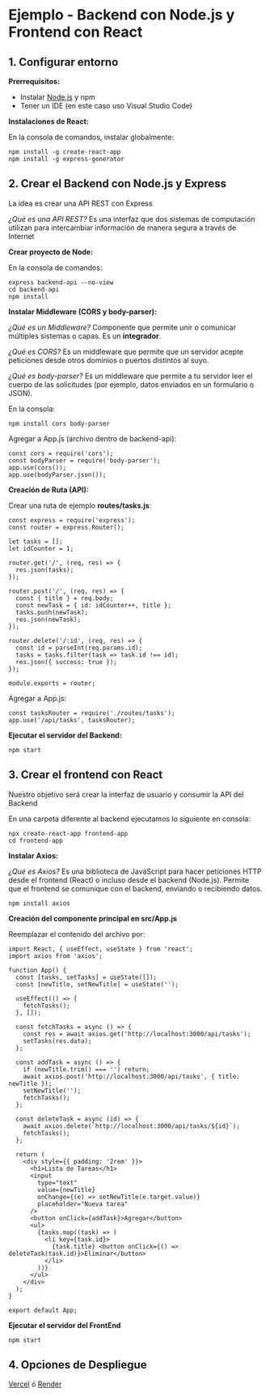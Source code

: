 # Ejemplo - Backend con Node.js y Frontend con React

## 1. Configurar entorno

**Prerrequisitos:**

- Instalar [Node.js](https://nodejs.org/es) y npm
- Tener un IDE (en este caso uso Visual Studio Code)

**Instalaciones de React:**

En la consola de comandos, instalar globalmente:
```
npm install -g create-react-app
npm install -g express-generator
```

## 2. Crear el Backend con Node.js y Express

La idea es crear una API REST con Express

*¿Qué es una API REST?* Es una interfaz que dos sistemas de computación utilizan para intercambiar información de manera segura a través de Internet

**Crear proyecto de Node:**

En la consola de comandos:

```
express backend-api --no-view
cd backend-api
npm install
```

**Instalar Middleware (CORS y body-parser):**

*¿Qué es un Middleware?* Componente que permite unir o comunicar múltiples sistemas o capas. Es un **integrador**.

*¿Qué es CORS?* Es un middleware que permite que un servidor acepte peticiones desde otros dominios o puertos distintos al suyo.

*¿Qué es body-parser?* Es un middleware que permite a tu servidor leer el cuerpo de las solicitudes (por ejemplo, datos enviados en un formulario o JSON).

En la consola:

```
npm install cors body-parser
```

Agregar a App.js (archivo dentro de backend-api):

```
const cors = require('cors');
const bodyParser = require('body-parser');
app.use(cors());
app.use(bodyParser.json());
```

**Creación de Ruta (API):**

Crear una ruta de ejemplo **routes/tasks.js**:

```
const express = require('express');
const router = express.Router();

let tasks = [];
let idCounter = 1;

router.get('/', (req, res) => {
  res.json(tasks);
});

router.post('/', (req, res) => {
  const { title } = req.body;
  const newTask = { id: idCounter++, title };
  tasks.push(newTask);
  res.json(newTask);
});

router.delete('/:id', (req, res) => {
  const id = parseInt(req.params.id);
  tasks = tasks.filter(task => task.id !== id);
  res.json({ success: true });
});

module.exports = router;
```

Agregar a App.js:

```
const tasksRouter = require('./routes/tasks');
app.use('/api/tasks', tasksRouter);
```

**Ejecutar el servidor del Backend:**

```
npm start
```

## 3. Crear el frontend con React

Nuestro objetivo será crear la interfaz de usuario y consumir la API del Backend

En una carpeta diferente al backend ejecutamos lo siguiente en consola:

```
npx create-react-app frontend-app
cd frontend-app
```

**Instalar Axios:**

*¿Qué es Axios?* Es una biblioteca de JavaScript para hacer peticiones HTTP desde el frontend (React) o incluso desde el backend (Node.js). Permite que el frontend se comunique con el backend, enviando o recibiendo datos.

```
npm install axios
```

**Creación del componente principal en src/App.js**

Reemplazar el contenido del archivo por:

```
import React, { useEffect, useState } from 'react';
import axios from 'axios';

function App() {
  const [tasks, setTasks] = useState([]);
  const [newTitle, setNewTitle] = useState('');

  useEffect(() => {
    fetchTasks();
  }, []);

  const fetchTasks = async () => {
    const res = await axios.get('http://localhost:3000/api/tasks');
    setTasks(res.data);
  };

  const addTask = async () => {
    if (newTitle.trim() === '') return;
    await axios.post('http://localhost:3000/api/tasks', { title: newTitle });
    setNewTitle('');
    fetchTasks();
  };

  const deleteTask = async (id) => {
    await axios.delete(`http://localhost:3000/api/tasks/${id}`);
    fetchTasks();
  };

  return (
    <div style={{ padding: '2rem' }}>
      <h1>Lista de Tareas</h1>
      <input
        type="text"
        value={newTitle}
        onChange={(e) => setNewTitle(e.target.value)}
        placeholder="Nueva tarea"
      />
      <button onClick={addTask}>Agregar</button>
      <ul>
        {tasks.map((task) => (
          <li key={task.id}>
            {task.title} <button onClick={() => deleteTask(task.id)}>Eliminar</button>
          </li>
        ))}
      </ul>
    </div>
  );
}

export default App;
```

**Ejecutar el servidor del FrontEnd**

```
npm start
```

## 4. Opciones de Despliegue

[Vercel](https://vercel.com) ó [Render](https://render.com)
